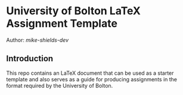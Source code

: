 # University of Bolton LaTeX Assignment Template

Author: <cite>mike-shields-dev</cite>

## Introduction

This repo contains an LaTeX document that can be used as a starter template and also serves as a guide for producing assignments in the format required by the University of Bolton.
